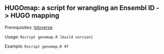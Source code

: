 ## HUGOmap: a script for wrangling an Ensembl ID -> HUGO mapping

Prerequisites: [tidyverse](https://www.tidyverse.org/)

Usage: `Rscript genemap.R [build version]`

Example: `Rscript genemap.R 97`

